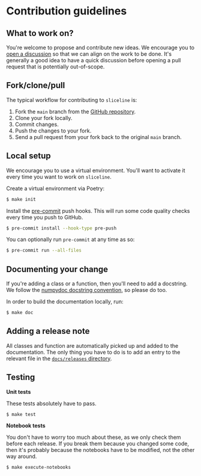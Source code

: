 # Contribution guidelines

## What to work on?

You're welcome to propose and contribute new ideas.
We encourage you to [open a discussion](https://github.com/DataDome/sliceline/discussions/new) so that we can align on the work to be done.
It's generally a good idea to have a quick discussion before opening a pull request that is potentially out-of-scope.

## Fork/clone/pull

The typical workflow for contributing to `sliceline` is:

1. Fork the `main` branch from the [GitHub repository](https://github.com/DataDome/sliceline/).
2. Clone your fork locally.
3. Commit changes.
4. Push the changes to your fork.
5. Send a pull request from your fork back to the original `main` branch.

## Local setup

We encourage you to use a virtual environment. You'll want to activate it every time you want to work on `sliceline`.

Create a virtual environment via Poetry:

```sh
$ make init
```

Install the [pre-commit](https://pre-commit.com/) push hooks. This will run some code quality checks every time you push to GitHub.

```sh
$ pre-commit install --hook-type pre-push
```

You can optionally run `pre-commit` at any time as so:

```sh
$ pre-commit run --all-files
```

## Documenting your change

If you're adding a class or a function, then you'll need to add a docstring. We follow the [numpydoc docstring convention](https://sphinxcontrib-napoleon.readthedocs.io/en/latest/example_numpy.html), so please do too.

In order to build the documentation locally, run:

```sh
$ make doc
```

## Adding a release note

All classes and function are automatically picked up and added to the documentation.
The only thing you have to do is to add an entry to the relevant file in the [`docs/releases` directory](docs/releases).

## Testing

**Unit tests**

These tests absolutely have to pass.

```sh
$ make test
```

**Notebook tests**

You don't have to worry too much about these, as we only check them before each release.
If you break them because you changed some code, then it's probably because the notebooks have to be modified, not the other way around.

```sh
$ make execute-notebooks
```
